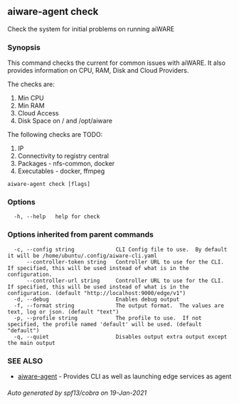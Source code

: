 ## aiware-agent check

Check the system for initial problems on running aiWARE

### Synopsis


This command checks the current for common issues with aiWARE.  It also provides information on CPU, RAM, Disk and Cloud Providers.

The checks are:
1. Min CPU
2. Min RAM
3. Cloud Access
4. Disk Space on / and /opt/aiware

The following checks are TODO:
1. IP
2. Connectivity to registry central
3. Packages - nfs-common, docker
4. Executables - docker, ffmpeg


```
aiware-agent check [flags]
```

### Options

```
  -h, --help   help for check
```

### Options inherited from parent commands

```
  -c, --config string             CLI Config file to use.  By default it will be /home/ubuntu/.config/aiware-cli.yaml
      --controller-token string   Controller URL to use for the CLI.  If specified, this will be used instead of what is in the configuration.
      --controller-url string     Controller URL to use for the CLI.  If specified, this will be used instead of what is in the configuration. (default "http://localhost:9000/edge/v1")
  -d, --debug                     Enables debug output
  -f, --format string             The output format.  The values are text, log or json. (default "text")
  -p, --profile string            The profile to use.  If not specified, the profile named 'default' will be used. (default "default")
  -q, --quiet                     Disables output extra output except the main output
```

### SEE ALSO

* [aiware-agent](/cli/aiware-agent.md)	 - Provides CLI as well as launching edge services as agent

###### Auto generated by spf13/cobra on 19-Jan-2021
